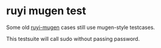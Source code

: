 # ruyi mugen test

Some old [ruyi-mugen](https://github.com/weilinfox/ruyi-mugen) cases still use mugen-style testcases.

This testsuite will call sudo without passing password.

